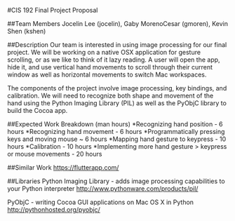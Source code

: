 #CIS 192 Final Project Proposal

##Team Members
Jocelin Lee (jocelin), Gaby MorenoCesar (gmoren), Kevin Shen (kshen)

##Description
Our team is interested in using image processing for our final project. We will be working on a native OSX application for gesture scrolling, or as we like to think of it lazy reading. A user will open the app, hide it, and use vertical hand movements to scroll through their current window as well as horizontal movements to switch Mac workspaces.

The components of the project involve image processing, key bindings, and calibration. We will need to recognize both shape and movement of the hand using the Python Imaging Library (PIL) as well as the PyObjC library to build the Cocoa app.

##Expected Work Breakdown (man hours)
*Recognizing hand position - 6 hours
*Recognizing hand movement - 6 hours
*Programmatically pressing keys and moving mouse ~ 6 hours
*Mapping hand gesture to keypress - 10 hours
*Calibration - 10 hours
*Implementing more hand gesture > keypress or mouse movements - 20 hours

##Similar Work
https://flutterapp.com/

##Libraries
Python Imaging Library - adds image processing capabilities to your Python interpreter
http://www.pythonware.com/products/pil/

PyObjC - writing Cocoa GUI applications on Mac OS X in Python
http://pythonhosted.org/pyobjc/